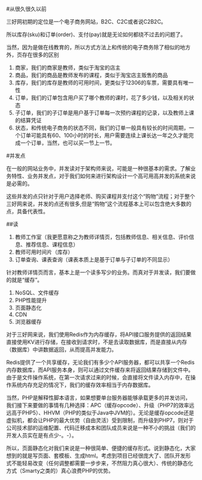 #从很久很久以前

三好网初期的定位是一个电子商务网站，B2C、C2C或者说C2B2C。

所以库存(sku)和订单(order)、支付(pay)就是无论如何都绕不过去的问题了。

当然，因为是做在线教育的，所以方式方法上和传统的电子商务除了相似的地方外，页存在很多的区别

1. 商家，我们的商家是教师，类似于淘宝的店主
2. 商品，我们的商品是教师发布的课程，类似于淘宝店主贩售的商品
3. 库存，我们的库存是教师的可用时间，更类似于12306的车票，需要具有唯一性
4. 订单，我们的订单包含用户买了哪个教师的课时，花了多少钱，以及相关的状态
5. 子订单，我们的子订单是用户基于订单每一次预约课程的记录，以及教师上课的结算凭证
6. 状态，和传统电子商务的状态不同，我们的订单一般具有较长的时间周期，一个订单可能具有60、100小时的时长，用户需要连续上课长达一年之久才能完成一个订单，当然，也可以买一节上一节。

#并发点

在一般的网站业务中，并发读对于架构师来说，可能是一种很基本的需求。了解业务特性、业务并发点，对于我们如何来进行架构设计一个高可用高并发的系统来说是必需的。

这些并发的点只针对于用户选择老师、购买课程并支付这个“购物”流程；对于整个三好网来说，并发的点还有很多,但是“购物”这个流程基本上可以包含绝大多数的点，具备代表性。

##读

1. 教师工作室（我更愿意称之为教师详情页，包括教师信息、相关信息、评价信息、推荐信息、课程信息）
2. 教师可用时间片（库存）
3. 订单查询、课表查询（课表本质上是基于订单与子订单的不同显示）

针对教师详情页而言，基本上是一个读多写少的业务。而真对于并发读，我们要做的就是“缓存”。

1. NoSQL、文件缓存
2. PHP性能提升
3. 页面静态化
4. CDN
5. 浏览器缓存

对于三好网来说，我们使用Redis作为内存缓存，将API接口服务提供的返回结果直接使用KV进行存储，在接收到请求时，不是去读取数据库，而是直接从内存（数据库）中讲数据返回，从而提高并发能力。

Redis提供了一个共享缓存，无论我们有多少个API服务器，都可以共享一个Redis内存数据库，而API服务本身，则可以通过文件缓存来将返回结果存储到文件中。由于是文件操作系统，在第一次请求过来的时候，会直接将文件读入内存中，在操作系统内存充足的情况下，我们的缓存效率相当于内存数据库。

当然，PHP是解释性脚本语言，如果想要单台服务器能够承载更多的并发访问，我们接下来要做的事情有几种选择：APC（缓存opcode）、升级（PHP7的效率远远高于PHP5）、HHVM（PHP的类似于Java中JVM的）。无论是缓存opcode还是虚拟机，都会让PHP的最大优势（自由灵活）受到限制，而升级到PHP7，则对于公司技术部的运维配置、代码迁移成本和团队成员来说是一种不小的挑战（我们的开发人员实在是有点少-。-）。

所以，页面静态化对我们来说是一种很简单、便捷的缓存形式。说到静态化，大家想到的就是写页面、套模板、生成html。考虑到项目已经很庞大了、团队开发形式不能轻易改变（任何调整都需要一步步来，不然阻力真心很大）、传统的静态化方式（Smarty之类的）真心浪费PHP的优势。
